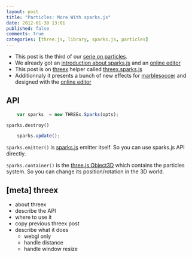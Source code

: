 ```yaml
---
layout: post
title: "Particles: More With sparks.js"
date: 2012-01-30 13:01
published: false
comments: true
categories: [three.js, library, sparks.js, particles]
---
```


* This post is the third of our [serie on particles](/blog/categories/particles).
* We already got an
[introduction about sparks.js](/blog/2011/12/14/particles-introduction-to-sparks-js/)
and an
[online editor](/blog/2011/12/19/particles-online-editor-for-sparks-js/)
* This post is on
[threex](https://github.com/jeromeetienne/threex)
helper called
[threex.sparks.js](https://github.com/jeromeetienne/threex/blob/master/threex.sparks.js)
* Additionnaly it presents a bunch of new effects for
[marblesoccer](http://marblesoccer.com)
and designed with the 
[online editor](/blog/2011/12/19/particles-online-editor-for-sparks-js/)

## API

```javascript
	var sparks	= new THREEx.Sparks(opts);
```

 ```sparks.destroy()```

```javascript
	sparks.update();
```

 ```sparks.emitter()``` is
[sparks.js](https://github.com/zz85/sparks.js/)
emitter itself.
So you can use sparks.js API directly.

 ```sparks.container()``` is the
[three.js Object3D](https://github.com/mrdoob/three.js/blob/master/src/core/Object3D.js)
which contains
the particles system.
So you can change its position/rotation in the 3D world.

## [meta] threex

* about threex
* describe the API
* where to use it
* copy previous threex post
* describe what it does
  * webgl only
  * handle distance
  * handle window resize
